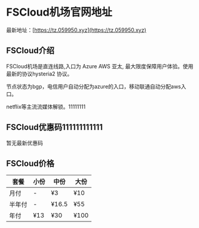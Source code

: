# FSCloud机场官网地址

最新地址：[https://tz.059950.xyz](https://tz.059950.xyz)

## FSCloud介绍

FSCloud机场是直连线路,入口为 Azure AWS 亚太, 最大限度保障用户体验。使用最新的协议hysteria2 协议。

节点状态为bgp，电信用户自动分配为azure的入口，移动联通自动分配aws入口。

netflix等主流流媒体解锁。11111111

## FSCloud优惠码111111111111

暂无最新优惠码

## FSCloud价格

|套餐|小份|中份|大份|
|----|----|----|----|
|月付|-|¥3|¥10|
|半年付|-|¥16.5|¥55|
|年付|¥13|¥30|¥100|


